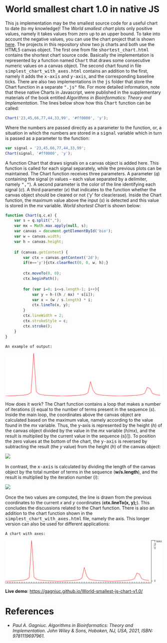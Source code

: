 # World smallest chart 1.0 in native JS

This js implementation may be the smallest source code for a useful chart to date (to my knowledge)! The <i>World smallest chart</i> plots only positive values, namely it takes values from zero up to an upper bound. To take into account the negative values, you can use the chart project that is shown [here](https://github.com/Gagniuc/World-smallest-js-chart-v2.0). The projects in this repository show two js charts and both use the HTML5 canvas object. The first one from file <kbd>shortest_chart.html</kbd> contains the shortest chart source code. Basically the implementation is represented by a function named <kbd>Chart</kbd> that draws some consecutive numeric values on a canvas object. The second chart found in file <kbd>simplest_chart_with_axes.html</kbd> contains an addition to the first, namely it adds the <kbd>x-axis</kbd> and <kbd>y-axis</kbd>, and the corresponding baseline ticks. There are also two implementations in the <kbd>js</kbd> folder that store the Chart function in a separate <kbd>".js"</kbd> file. For more detailed information, note that these native Charts in Javascript, were published in the supplementary materials of the book entitled <i>Algorithms in Bioinformatics: Theory and Implementation</i>. The lines below show how this <kbd>Chart</kbd> function can be called:

```js
Chart('23,45,66,77,44,33,99', '#ff0000', 'y');
```

Where the numbers are passed directly as a parameter to the function, or, a situation in which the numbers are stored in a <kbd>signal</kbd> variable which in turn is passed as a parameter to the function:

```js
var signal = '23,45,66,77,44,33,99';
Chart(signal, '#ff0000', 'y');
```

A function Chart that draws signals on a canvas object is added here. This function is called for each signal separately, while the previous plots can be maintained. The Chart function receives three parameters. A parameter (<i>q</i>) containing the signal (<i>n</i> values – each value separated by a delimiter, namely <kbd>","</kbd>). A second parameter is the color of the line identifying each signal (<i>c</i>). A third parameter (<i>e</i>) that indicates to the function whether the canvas object should be cleared or not (’y’ for clear/erase). Inside the Chart function, the maximum value above the input (<i>s</i>) is detected and this value is stored in the <i>mx</i> variable. <i>World shortest Chart</i> is shown below:

```js
function Chart(q,c,e) {
    var s = q.split(",");
    var mx = Math.max.apply(null, s);
    var canvas = document.getElementById('bio');
    var w = canvas.width;
    var h = canvas.height;
    
    if (canvas.getContext) {
        var ctx = canvas.getContext('2d');
        if(e=='y'){ctx.clearRect(0, 0, w, h);}
 
        ctx.moveTo(0, 0);
        ctx.beginPath();
        
        for (var i=0; i<=s.length-1; i++){
            var y = h-((h / mx) * s[i]);
            var x = (w / s.length) * i;
            ctx.lineTo(x, y);
        }
        ctx.lineWidth = 2;
        ctx.strokeStyle = c;
        ctx.stroke();
    }
}
```

```
An example of output:
```
<kbd><img src="https://github.com/Gagniuc/World-smallest-js-chart-v1.0/blob/main/img/shortest_chart.png?raw=true"></kbd>

How does it work? The Chart function contains a loop that makes a number of iterations (<i>i</i>) equal to the number of terms present in the sequence (<i>s</i>). Inside the main loop, the coordinates above the canvas object are calculated based on the maximum value, namely according to the value found in the <i>mx</i> variable. Thus, the y-axis is represented by the height (<i>h</i>) of the canvas object divided by the value in the <i>mx</i> variable (<i>h</i>/<i>mx</i>), and the result is multiplied by the current value in the sequence (s[<i>i</i>]). To position the zero values at the bottom of the chart, the <kbd>y-axis</kbd> is reversed by subtracting the result (the <i>y</i> value) from the height (<i>h</i>) of the canvas object:

<img src="https://github.com/Gagniuc/World-smallest-chart/blob/main/img/y.png?raw=true" height="100">

In contrast, the <kbd>x-axis</kbd> is calculated by dividing the length of the canvas object by the total number of terms in the sequence (<b>w/s.length</b>), and the
result is multiplied by the iteration number (<i>i</i>):

<img src="https://github.com/Gagniuc/World-smallest-chart/blob/main/img/x.png?raw=true" height="100">

Once the two values are computed, the line is drawn from the previous coordinates to the current <i>x</i> and <i>y</i> coordinates (<b>ctx.lineTo(x, y);</b>). This concludes the discussions related to the Chart function. There is also an addition to the chart function shown in the <kbd>simplest_chart_with_axes.html</kbd> file, namely the axis. This longer version can also be used for different applications:

```
A chart with axes:
```
<kbd><img src="https://github.com/Gagniuc/World-smallest-js-chart-v1.0/blob/main/img/chart-axes.png?raw=true"></kbd>

**Live demo**: https://gagniuc.github.io/World-smallest-js-chart-v1.0/

# References

- <i>Paul A. Gagniuc. Algorithms in Bioinformatics: Theory and Implementation. John Wiley & Sons, Hoboken, NJ, USA, 2021, ISBN: 9781119697961.</i>


